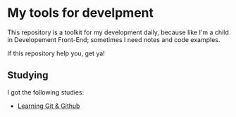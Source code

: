 My tools for develpment
=========

This repository is a toolkit for my development daily, because like I'm a child in Developement Front-End; sometimes I need notes and code examples.

If this repository help you, get ya!

Studying
--------

I got the following studies:

* [Learning Git & Github](https://github.com/wilkerviana/tools_developer/blob/master/learning_git.md)